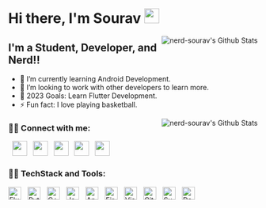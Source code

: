 # Hi there, I'm Sourav <img src="https://raw.githubusercontent.com/iampavangandhi/iampavangandhi/master/gifs/Hi.gif" width="30px"></h2>
<img align="right" src="https://github-readme-stats.vercel.app/api?username=nerd-sourav&hide=contribs&include_all_commits=true&count_private=true&show_icons=true&line_height=20&title_color=7A7ADB&icon_color=2234AE&text_color=D3D3D3&bg_color=0,000000,130F40" alt="nerd-sourav's Github Stats">

## I'm a Student, Developer, and Nerd!!

- 🌱 I’m currently learning Android Development.
- 👯 I’m looking to work with other developers to learn more.
- 🥅 2023 Goals: Learn Flutter Development.
- ⚡ Fun fact: I love playing basketball.
<img align="right" src="https://github-readme-stats.vercel.app/api/top-langs/?username=nerd-sourav&layout=compact&text_color=daf7dc&bg_color=151515" alt="nerd-sourav's Github Stats">

### 🤝🏻 Connect with me:

<p align="left">
&nbsp; <a href="mailto:souravprasad1869@gmail.com" target="_blank" rel="noopener noreferrer"><img src="https://img.icons8.com/fluency/100/000000/gmail-new.png" width="30" /></a>  
&nbsp; <a href="https://www.instagram.com/soura.xd/" target="_blank" rel="noopener noreferrer"><img src="https://img.icons8.com/fluency/100/000000/instagram-new.png" width="30" /></a>  
&nbsp; <a href="https://www.linkedin.com/in/sourav-pd/" target="_blank" rel="noopener noreferrer"><img src="https://img.icons8.com/fluency/10000/000000/linkedin.png" width="30" /></a>
&nbsp; <a href="https://www.facebook.com/souravpdd" target="_blank" rel="noopener noreferrer"><img src="https://img.icons8.com/fluency/48/000000/facebook.png"  width="30" /></a>
&nbsp; <a href="https://twitter.com/souravpd_" target="_blank" rel="noopener noreferrer"><img src="https://img.icons8.com/fluency/48/000000/twitter-squared.png"  width="30" /></a>
</p>

### 🧑‍💻 TechStack and Tools:




<img align="left" alt="Flutter" width="26px" src="https://img.icons8.com/fluency/48/000000/flutter.png" style="padding-right:10px;" />
<img align="left" alt="Python" width="26px" src="https://img.icons8.com/fluency/48/000000/python.png" style="padding-right:10px;" />
<img align="left" alt="C++" width="26px" src="https://cdn.jsdelivr.net/gh/devicons/devicon/icons/cplusplus/cplusplus-plain.svg" style="padding-right:10px;" />
<img align="left" alt="Java" width="26px" src="https://img.icons8.com/fluency/48/000000/java-coffee-cup-logo.png" style="padding-right:10px;" />
<img align="below" alt="Dart" width="26px" src="https://cdn.jsdelivr.net/gh/devicons/devicon/icons/dart/dart-original.svg" style="padding-right:10px;" />

<img align="left" alt="Android Studio" width="26px" src="https://img.icons8.com/fluency/48/000000/android-studio--v3.png" style="padding-right:10px;" />
<img align="left" alt="Firebase" width="26px" src="https://cdn.jsdelivr.net/gh/devicons/devicon/icons/firebase/firebase-plain.svg" style="padding-right:10px;" />
<img align="left" alt="Visual Studio Code" width="26px" src="https://img.icons8.com/fluency/48/000000/visual-studio-code-2019.png" style="padding-right:10px;" />
<img align="left" alt="GitHub" width="26px" src="https://img.icons8.com/fluency/48/000000/github.png" style="padding-right:10px;" />
<img align="left" alt="Sublime Text" width="26px" src="https://img.icons8.com/fluency/48/000000/sublime-text.png" style="padding-right:10px;" />
<br>
<br>




[facebook]: https://www.facebook.com/souravpdd
[twitter]: https://twitter.com/souravpd_
[instagram]: https://instagram.com/soura.xdW
[linkedin]: https://www.linkedin.com/in/sourav-pd
